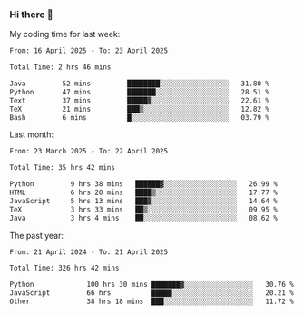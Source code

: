 ### Hi there 👋

My coding time for last week:

<!--START_SECTION:week-->

```txt
From: 16 April 2025 - To: 23 April 2025

Total Time: 2 hrs 46 mins

Java         52 mins         ████████░░░░░░░░░░░░░░░░░   31.80 %
Python       47 mins         ███████░░░░░░░░░░░░░░░░░░   28.51 %
Text         37 mins         █████▓░░░░░░░░░░░░░░░░░░░   22.61 %
TeX          21 mins         ███▒░░░░░░░░░░░░░░░░░░░░░   12.82 %
Bash         6 mins          █░░░░░░░░░░░░░░░░░░░░░░░░   03.79 %
```

<!--END_SECTION:week-->

Last month:

<!--START_SECTION:month-->

```txt
From: 23 March 2025 - To: 22 April 2025

Total Time: 35 hrs 42 mins

Python         9 hrs 38 mins   ██████▓░░░░░░░░░░░░░░░░░░   26.99 %
HTML           6 hrs 20 mins   ████▒░░░░░░░░░░░░░░░░░░░░   17.77 %
JavaScript     5 hrs 13 mins   ███▓░░░░░░░░░░░░░░░░░░░░░   14.64 %
TeX            3 hrs 33 mins   ██▒░░░░░░░░░░░░░░░░░░░░░░   09.95 %
Java           3 hrs 4 mins    ██░░░░░░░░░░░░░░░░░░░░░░░   08.62 %
```

<!--END_SECTION:month-->

The past year:

<!--START_SECTION:year-->

```txt
From: 21 April 2024 - To: 21 April 2025

Total Time: 326 hrs 42 mins

Python             100 hrs 30 mins ███████▓░░░░░░░░░░░░░░░░░   30.76 %
JavaScript         66 hrs          █████░░░░░░░░░░░░░░░░░░░░   20.21 %
Other              38 hrs 18 mins  ███░░░░░░░░░░░░░░░░░░░░░░   11.72 %
```

<!--END_SECTION:year-->
